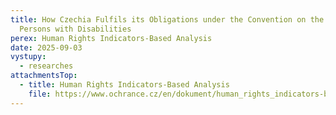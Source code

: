 ```yaml
---
title: How Czechia Fulfils its Obligations under the Convention on the Rights of
  Persons with Disabilities
perex: Human Rights Indicators-Based Analysis
date: 2025-09-03
vystupy:
  - researches
attachmentsTop:
  - title: Human Rights Indicators-Based Analysis
    file: https://www.ochrance.cz/en/dokument/human_rights_indicators-based_analysis.pdf
---
```


